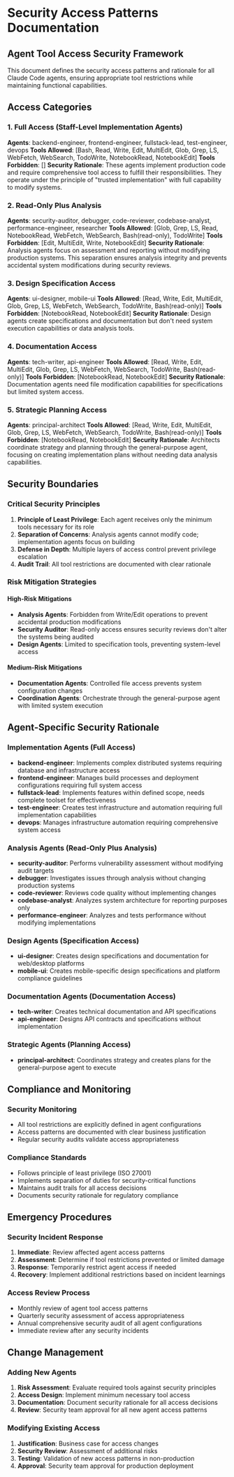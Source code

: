 # Security Access Patterns Documentation

## Agent Tool Access Security Framework

This document defines the security access patterns and rationale for all Claude Code agents, ensuring appropriate tool restrictions while maintaining functional capabilities.

## Access Categories

### 1. Full Access (Staff-Level Implementation Agents)
**Agents**: backend-engineer, frontend-engineer, fullstack-lead, test-engineer, devops
**Tools Allowed**: [Bash, Read, Write, Edit, MultiEdit, Glob, Grep, LS, WebFetch, WebSearch, TodoWrite, NotebookRead, NotebookEdit]
**Tools Forbidden**: []
**Security Rationale**: These agents implement production code and require comprehensive tool access to fulfill their responsibilities. They operate under the principle of "trusted implementation" with full capability to modify systems.

### 2. Read-Only Plus Analysis
**Agents**: security-auditor, debugger, code-reviewer, codebase-analyst, performance-engineer, researcher
**Tools Allowed**: [Glob, Grep, LS, Read, NotebookRead, WebFetch, WebSearch, Bash(read-only), TodoWrite]
**Tools Forbidden**: [Edit, MultiEdit, Write, NotebookEdit]
**Security Rationale**: Analysis agents focus on assessment and reporting without modifying production systems. This separation ensures analysis integrity and prevents accidental system modifications during security reviews.

### 3. Design Specification Access
**Agents**: ui-designer, mobile-ui
**Tools Allowed**: [Read, Write, Edit, MultiEdit, Glob, Grep, LS, WebFetch, WebSearch, TodoWrite, Bash(read-only)]
**Tools Forbidden**: [NotebookRead, NotebookEdit]
**Security Rationale**: Design agents create specifications and documentation but don't need system execution capabilities or data analysis tools.

### 4. Documentation Access
**Agents**: tech-writer, api-engineer
**Tools Allowed**: [Read, Write, Edit, MultiEdit, Glob, Grep, LS, WebFetch, WebSearch, TodoWrite, Bash(read-only)]
**Tools Forbidden**: [NotebookRead, NotebookEdit]
**Security Rationale**: Documentation agents need file modification capabilities for specifications but limited system access.

### 5. Strategic Planning Access
**Agents**: principal-architect
**Tools Allowed**: [Read, Write, Edit, MultiEdit, Glob, Grep, LS, WebFetch, WebSearch, TodoWrite, Bash(read-only)]
**Tools Forbidden**: [NotebookRead, NotebookEdit]
**Security Rationale**: Architects coordinate strategy and planning through the general-purpose agent, focusing on creating implementation plans without needing data analysis capabilities.

## Security Boundaries

### Critical Security Principles

1. **Principle of Least Privilege**: Each agent receives only the minimum tools necessary for its role
2. **Separation of Concerns**: Analysis agents cannot modify code; implementation agents focus on building
3. **Defense in Depth**: Multiple layers of access control prevent privilege escalation
4. **Audit Trail**: All tool restrictions are documented with clear rationale

### Risk Mitigation Strategies

#### High-Risk Mitigations
- **Analysis Agents**: Forbidden from Write/Edit operations to prevent accidental production modifications
- **Security Auditor**: Read-only access ensures security reviews don't alter the systems being audited
- **Design Agents**: Limited to specification tools, preventing system-level access

#### Medium-Risk Mitigations
- **Documentation Agents**: Controlled file access prevents system configuration changes
- **Coordination Agents**: Orchestrate through the general-purpose agent with limited system execution

## Agent-Specific Security Rationale

### Implementation Agents (Full Access)
- **backend-engineer**: Implements complex distributed systems requiring database and infrastructure access
- **frontend-engineer**: Manages build processes and deployment configurations requiring full system access
- **fullstack-lead**: Implements features within defined scope, needs complete toolset for effectiveness
- **test-engineer**: Creates test infrastructure and automation requiring full implementation capabilities
- **devops**: Manages infrastructure automation requiring comprehensive system access

### Analysis Agents (Read-Only Plus Analysis)
- **security-auditor**: Performs vulnerability assessment without modifying audit targets
- **debugger**: Investigates issues through analysis without changing production systems
- **code-reviewer**: Reviews code quality without implementing changes
- **codebase-analyst**: Analyzes system architecture for reporting purposes only
- **performance-engineer**: Analyzes and tests performance without modifying implementations

### Design Agents (Specification Access)
- **ui-designer**: Creates design specifications and documentation for web/desktop platforms
- **mobile-ui**: Creates mobile-specific design specifications and platform compliance guidelines

### Documentation Agents (Documentation Access)
- **tech-writer**: Creates technical documentation and API specifications
- **api-engineer**: Designs API contracts and specifications without implementation

### Strategic Agents (Planning Access)
- **principal-architect**: Coordinates strategy and creates plans for the general-purpose agent to execute

## Compliance and Monitoring

### Security Monitoring
- All tool restrictions are explicitly defined in agent configurations
- Access patterns are documented with clear business justification
- Regular security audits validate access appropriateness

### Compliance Standards
- Follows principle of least privilege (ISO 27001)
- Implements separation of duties for security-critical functions
- Maintains audit trails for all access decisions
- Documents security rationale for regulatory compliance

## Emergency Procedures

### Security Incident Response
1. **Immediate**: Review affected agent access patterns
2. **Assessment**: Determine if tool restrictions prevented or limited damage
3. **Response**: Temporarily restrict agent access if needed
4. **Recovery**: Implement additional restrictions based on incident learnings

### Access Review Process
- Monthly review of agent tool access patterns
- Quarterly security assessment of access appropriateness
- Annual comprehensive security audit of all agent configurations
- Immediate review after any security incidents

## Change Management

### Adding New Agents
1. **Risk Assessment**: Evaluate required tools against security principles
2. **Access Design**: Implement minimum necessary tool access
3. **Documentation**: Document security rationale for all access decisions
4. **Review**: Security team approval for all new agent access patterns

### Modifying Existing Access
1. **Justification**: Business case for access changes
2. **Security Review**: Assessment of additional risks
3. **Testing**: Validation of new access patterns in non-production
4. **Approval**: Security team approval for production deployment
